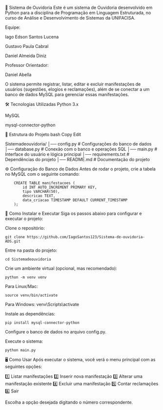📌 Sistema de Ouvidoria
Este é um sistema de Ouvidoria desenvolvido em Python para a disciplina de Programação em Linguagem Estruturada, no curso de Análise e Desenvolvimento de Sistemas da UNIFACISA.

Equipe:

Iago Edson Santos Lucena

Gustavo Paula Cabral

Daniel Almeida Diniz

Professor Orientador:

Daniel Abella

O sistema permite registrar, listar, editar e excluir manifestações de usuários (sugestões, elogios e reclamações), além de se conectar a um banco de dados MySQL para gerenciar essas manifestações.

🛠 Tecnologias Utilizadas
Python 3.x

MySQL

mysql-connector-python

📂 Estrutura do Projeto
bash
Copy
Edit

Sistemadeouvidoria/
│── config.py            # Configurações do banco de dados
│── database.py          # Conexão com o banco e operações SQL
│── main.py              # Interface do usuário e lógica principal
│── requirements.txt     # Dependências do projeto
│── README.md            # Documentação do projeto

⚙️ Configuração do Banco de Dados
Antes de rodar o projeto, crie a tabela no MySQL com o seguinte comando:

        CREATE TABLE manifestacoes (
            id INT AUTO_INCREMENT PRIMARY KEY,
            tipo VARCHAR(50),
            descricao TEXT,
            data_criacao TIMESTAMP DEFAULT CURRENT_TIMESTAMP
        );



🚀 Como Instalar e Executar
Siga os passos abaixo para configurar e executar o projeto:

Clone o repositório:

    git clone https://github.com/IagoSantos123/Sistema-de-ouvidoria-ADS.git


Entre na pasta do projeto:

    cd Sistemadeouvidoria


Crie um ambiente virtual (opcional, mas recomendado):

    python -m venv venv


Para Linux/Mac:

    source venv/bin/activate

Para Windows:
    venv\Scripts\activate

Instale as dependências:

    pip install mysql-connector-python


Configure o banco de dados no arquivo config.py.

Execute o sistema:

    python main.py


🖥 Como Usar
Após executar o sistema, você verá o menu principal com as seguintes opções:

1️⃣ Listar manifestações
2️⃣ Inserir nova manifestação
3️⃣ Alterar uma manifestação existente
4️⃣ Excluir uma manifestação
5️⃣ Contar reclamações
6️⃣ Sair

Escolha a opção desejada digitando o número correspondente.

